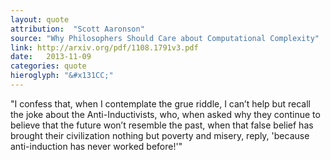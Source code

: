 ```yaml
---
layout: quote
attribution:  "Scott Aaronson"
source: "Why Philosophers Should Care about Computational Complexity"
link: http://arxiv.org/pdf/1108.1791v3.pdf
date:   2013-11-09
categories: quote
hieroglyph: "&#x131CC;"
---
```


"I confess that, when I contemplate the grue riddle, I can’t help but recall the joke about the Anti-Inductivists, who, when asked why they continue to believe that the future won’t resemble the past, when that false belief has brought their civilization nothing but poverty and misery, reply, 'because anti-induction has never worked before!'"
